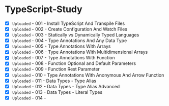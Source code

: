 # TypeScript-Study


- [x]  `Uploaded` - 001 - Install TypeScript And Transpile Files
- [x]  `Uploaded` - 002 - Create Configuration And Watch Files
- [x]  `Uploaded` - 003 - Statically vs Dynamically Typed Languages
- [x]  `Uploaded` - 004 - Type Annotations And Any Data Type
- [x]  `Uploaded` - 005 - Type Annotations With Arrays
- [x]  `Uploaded` - 006 - Type Annotations With Multidimensional Arrays
- [x]  `Uploaded` - 007 - Type Annotations With Function
- [x]  `Uploaded` - 008 - Function Optional and Default Parameters
- [X]  `Uploaded` - 009 - Function Rest Parameter
- [x]  `Uploaded` - 010 - Type Annotations With Anonymous And Arrow Function
- [x]  `Uploaded` - 011 - Data Types - Type Alias
- [x]  `Uploaded` - 012 - Data Types - Type Alias Advanced
- [x]  `Uploaded` - 013 - Data Types - Literal Types
- [x]  `Uploaded` - 014 - 
